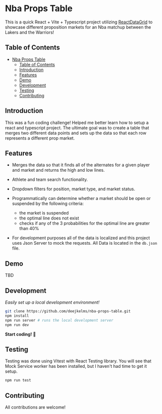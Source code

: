 # Nba Props Table

This is a quick React + Vite + Typescript project utilizing [ReactDataGrid](https://github.com/adazzle/react-data-grid#react-data-grid) to showcase different proposition markets for an Nba matchup between the Lakers and the Warriors!

## Table of Contents

- [Nba Props Table](#nba-props-table)
  - [Table of Contents](#table-of-contents)
  - [Introduction](#introduction)
  - [Features](#features)
  - [Demo](#demo)
  - [Development](#development)
  - [Testing](#testing)
  - [Contributing](#contributing)

## Introduction

This was a fun coding challenge! Helped me better learn how to setup a react and typescript project. The ultimate goal was to create a table that merges two different data points and sets up the data so that each row represents a different prop market.

## Features

- Merges the data so that it finds all of the alternates for a given player and market and returns the high and low lines.
- Athlete and team search functionality.
- Dropdown filters for position, market type, and market status.
- Programmatically can determine whether a market should be open or suspended by the following criteria:

  - the market is suspended
  - the optimal line does not exist
  - checks if any of the 3 probabilities for the optimal line are greater than 40%

- For development purposes all of the data is localized and this project uses Json Server to mock the requests. All Data is located in the `db.json` file.

## Demo

TBD

## Development

_Easily set up a local development environment!_

```bash
git clone https://github.com/deejkelms/nba-props-table.git
npm install
npm run server # runs the local development server
npm run dev
```

**Start coding!** 🎉

## Testing

Testing was done using Vitest with React Testing library. You will see that Mock Service worker has been installed, but I haven't had time to get it setup.

```bash
npm run test
```

## Contributing

All contributions are welcome!
